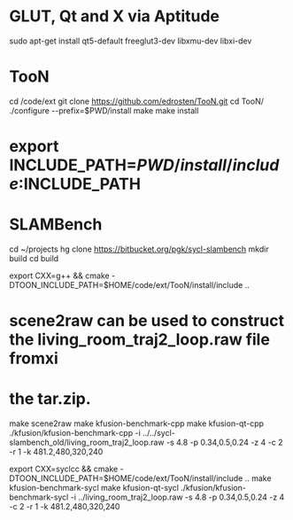 # GLUT, Qt and X via Aptitude

sudo apt-get install qt5-default freeglut3-dev libxmu-dev libxi-dev

# TooN

cd /code/ext
git clone https://github.com/edrosten/TooN.git
cd TooN/
./configure --prefix=$PWD/install
make
make install
# export INCLUDE_PATH=$PWD/install/include:$INCLUDE_PATH

# SLAMBench

cd ~/projects
hg clone https://bitbucket.org/pgk/sycl-slambench
mkdir build
cd build

export CXX=g++ && cmake -DTOON_INCLUDE_PATH=$HOME/code/ext/TooN/install/include ..
# scene2raw can be used to construct the living_room_traj2_loop.raw file fromxi
# the tar.zip.
make scene2raw
make kfusion-benchmark-cpp
make kfusion-qt-cpp
./kfusion/kfusion-benchmark-cpp -i ../../sycl-slambench_old/living_room_traj2_loop.raw -s 4.8 -p 0.34,0.5,0.24 -z 4 -c 2 -r 1 -k 481.2,480,320,240

export CXX=syclcc && cmake -DTOON_INCLUDE_PATH=$HOME/code/ext/TooN/install/include ..
make kfusion-benchmark-sycl
make kfusion-qt-sycl
./kfusion/kfusion-benchmark-sycl -i ../living_room_traj2_loop.raw -s 4.8 -p 0.34,0.5,0.24 -z 4 -c 2 -r 1 -k 481.2,480,320,240
